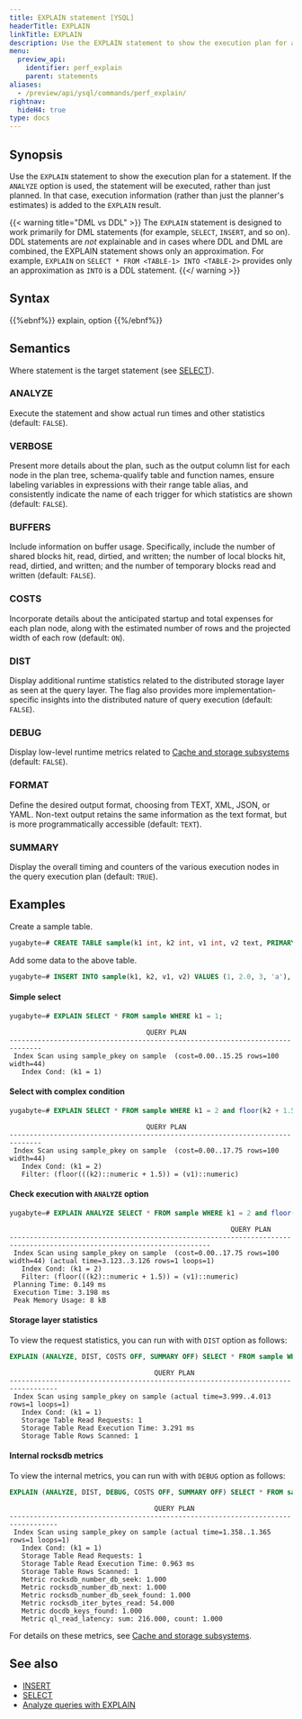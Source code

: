 ```yaml
---
title: EXPLAIN statement [YSQL]
headerTitle: EXPLAIN
linkTitle: EXPLAIN
description: Use the EXPLAIN statement to show the execution plan for an statement. If the ANALYZE option is used, the statement will be executed, rather than just planned.
menu:
  preview_api:
    identifier: perf_explain
    parent: statements
aliases:
  - /preview/api/ysql/commands/perf_explain/
rightnav:
  hideH4: true
type: docs
---
```


## Synopsis

Use the `EXPLAIN` statement to show the execution plan for a statement. If the `ANALYZE` option is used, the statement will be executed, rather than just planned. In that case, execution information (rather than just the planner's estimates) is added to the `EXPLAIN` result.

{{< warning title="DML vs DDL" >}}
The `EXPLAIN` statement is designed to work primarily for DML statements (for example, `SELECT`, `INSERT`, and so on). DDL statements are _not_ explainable and in cases where DDL and DML are combined, the EXPLAIN statement shows only an approximation. For example, `EXPLAIN` on `SELECT * FROM <TABLE-1> INTO <TABLE-2>` provides only an approximation as `INTO` is a DDL statement.
{{</ warning >}}

## Syntax

{{%ebnf%}}
  explain,
  option
{{%/ebnf%}}

## Semantics

Where statement is the target statement (see [SELECT](../dml_select/)).

### ANALYZE

Execute the statement and show actual run times and other statistics (default: `FALSE`).

### VERBOSE

Present more details about the plan, such as the output column list for each node in the plan tree, schema-qualify table and function names, ensure labeling variables in expressions with their range table alias, and consistently indicate the name of each trigger for which statistics are shown (default: `FALSE`).

### BUFFERS

Include information on buffer usage. Specifically, include the number of shared blocks hit, read, dirtied, and written; the number of local blocks hit, read, dirtied, and written; and the number of temporary blocks read and written (default: `FALSE`).

### COSTS

Incorporate details about the anticipated startup and total expenses for each plan node, along with the estimated number of rows and the projected width of each row (default: `ON`).

### DIST

Display additional runtime statistics related to the distributed storage layer as seen at the query layer. The flag also provides more implementation-specific insights into the distributed nature of query execution (default: `FALSE`).

### DEBUG

Display low-level runtime metrics related to [Cache and storage subsystems](../../../../../launch-and-manage/monitor-and-alert/metrics/cache-storage/#cache-and-storage-subsystems) (default: `FALSE`).

### FORMAT

Define the desired output format, choosing from TEXT, XML, JSON, or YAML. Non-text output retains the same information as the text format, but is more programmatically accessible (default: `TEXT`).

### SUMMARY

Display the overall timing and counters of the various execution nodes in the query execution plan (default: `TRUE`).

## Examples

Create a sample table.

```sql
yugabyte=# CREATE TABLE sample(k1 int, k2 int, v1 int, v2 text, PRIMARY KEY (k1, k2));
```

Add some data to the above table.

```sql
yugabyte=# INSERT INTO sample(k1, k2, v1, v2) VALUES (1, 2.0, 3, 'a'), (2, 3.0, 4, 'b'), (3, 4.0, 5, 'c');
```

#### Simple select

```sql
yugabyte=# EXPLAIN SELECT * FROM sample WHERE k1 = 1;
```

```yaml{.nocopy}
                                  QUERY PLAN
------------------------------------------------------------------------------
 Index Scan using sample_pkey on sample  (cost=0.00..15.25 rows=100 width=44)
   Index Cond: (k1 = 1)
```

#### Select with complex condition

```sql
yugabyte=# EXPLAIN SELECT * FROM sample WHERE k1 = 2 and floor(k2 + 1.5) = v1;
```

```yaml{.nocopy}
                                  QUERY PLAN
------------------------------------------------------------------------------
 Index Scan using sample_pkey on sample  (cost=0.00..17.75 rows=100 width=44)
   Index Cond: (k1 = 2)
   Filter: (floor(((k2)::numeric + 1.5)) = (v1)::numeric)
```

#### Check execution with `ANALYZE` option

```sql
yugabyte=# EXPLAIN ANALYZE SELECT * FROM sample WHERE k1 = 2 and floor(k2 + 1.5) = v1;
```

```yaml{.nocopy}
                                                       QUERY PLAN
------------------------------------------------------------------------------------------------------------------------
 Index Scan using sample_pkey on sample  (cost=0.00..17.75 rows=100 width=44) (actual time=3.123..3.126 rows=1 loops=1)
   Index Cond: (k1 = 2)
   Filter: (floor(((k2)::numeric + 1.5)) = (v1)::numeric)
 Planning Time: 0.149 ms
 Execution Time: 3.198 ms
 Peak Memory Usage: 8 kB
```

#### Storage layer statistics

To view the request statistics, you can run with with `DIST` option as follows:

```sql
EXPLAIN (ANALYZE, DIST, COSTS OFF, SUMMARY OFF) SELECT * FROM sample WHERE k1 = 1;
```

```yaml{.nocopy}
                                    QUERY PLAN
----------------------------------------------------------------------------------
 Index Scan using sample_pkey on sample (actual time=3.999..4.013 rows=1 loops=1)
   Index Cond: (k1 = 1)
   Storage Table Read Requests: 1
   Storage Table Read Execution Time: 3.291 ms
   Storage Table Rows Scanned: 1
```

#### Internal rocksdb metrics

To view the internal metrics, you can run with with `DEBUG` option as follows:

```sql
EXPLAIN (ANALYZE, DIST, DEBUG, COSTS OFF, SUMMARY OFF) SELECT * FROM sample WHERE k1 = 1;
```

```yaml{.nocopy}
                                    QUERY PLAN
----------------------------------------------------------------------------------
 Index Scan using sample_pkey on sample (actual time=1.358..1.365 rows=1 loops=1)
   Index Cond: (k1 = 1)
   Storage Table Read Requests: 1
   Storage Table Read Execution Time: 0.963 ms
   Storage Table Rows Scanned: 1
   Metric rocksdb_number_db_seek: 1.000
   Metric rocksdb_number_db_next: 1.000
   Metric rocksdb_number_db_seek_found: 1.000
   Metric rocksdb_iter_bytes_read: 54.000
   Metric docdb_keys_found: 1.000
   Metric ql_read_latency: sum: 216.000, count: 1.000
```

For details on these metrics, see [Cache and storage subsystems](../../../../../launch-and-manage/monitor-and-alert/metrics/cache-storage/#cache-and-storage-subsystems).

## See also

- [INSERT](../dml_insert/)
- [SELECT](../dml_select/)
- [Analyze queries with EXPLAIN](../../../../../explore/query-1-performance/explain-analyze/)
